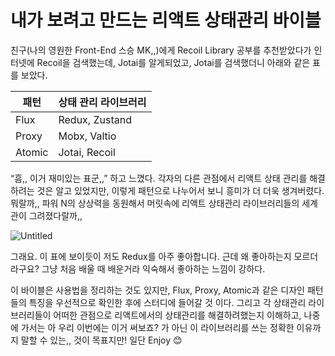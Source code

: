 # 내가 보려고 만드는 리액트 상태관리 바이블

친구(나의 영원한 Front-End 스승 MK,,)에게 Recoil Library 공부를 추천받았다가 인터넷에 Recoil을 검색했는데, Jotai를 알게되었고, Jotai를 검색했더니 아래와 같은 표를 보았다.

| 패턴   | 상태 관리 라이브러리 |
| ------ | -------------------- |
| Flux   | Redux, Zustand       |
| Proxy  | Mobx, Valtio         |
| Atomic | Jotai, Recoil        |

“흠,, 이거 재미있는 표군,,” 하고 느꼈다. 각자의 다른 관점에서 리액트 상태 관리를 해결하려는 것은 알고 있었지만, 이렇게 패턴으로 나누어서 보니 흥미가 더 더욱 생겨버렸다. 뭐랄까,, 파워 N의 상상력을 동원해서 머릿속에 리액트 상태관리 라이브러리들의 세계관이 그려졌다랄까,,

![Untitled](%E1%84%82%E1%85%A2%E1%84%80%E1%85%A1%20%E1%84%87%E1%85%A9%E1%84%85%E1%85%A7%E1%84%80%E1%85%A9%20%E1%84%86%E1%85%A1%E1%86%AB%E1%84%83%E1%85%B3%E1%84%82%E1%85%B3%E1%86%AB%20%E1%84%85%E1%85%B5%E1%84%8B%E1%85%A2%E1%86%A8%E1%84%90%E1%85%B3%20%E1%84%89%E1%85%A1%E1%86%BC%E1%84%90%E1%85%A2%E1%84%80%E1%85%AA%E1%86%AB%E1%84%85%E1%85%B5%20%E1%84%87%E1%85%A1%E1%84%8B%E1%85%B5%E1%84%87%E1%85%B3%E1%86%AF%202f18a654cf034d5e8f0f216737c34fc7/Untitled.png)

그래요. 이 표에 보이듯이 저도 Redux를 아주 좋아합니다. 근데 왜 좋아하는지 모르더라구요? 그냥 처음 배울 때 배운거라 익숙해서 좋아하는 느낌이 강하다.

이 바이블은 사용법을 정리하는 것도 있지만, Flux, Proxy, Atomic과 같은 디자인 패턴들의 특징을 우선적으로 확인한 후에 스터디에 들어갈 것 이다. 그리고 각 상태관리 라이브러리들이 어떠한 관점으로 리액트에서의 상태관리를 해결하려했는지 이해하고, 나중에 가서는 아 우리 이번에는 이거 써보죠? 가 아닌 이 라이브러리를 쓰는 정확한 이유까지 말할 수 있는,, 것이 목표지만! 일단 Enjoy 😊
